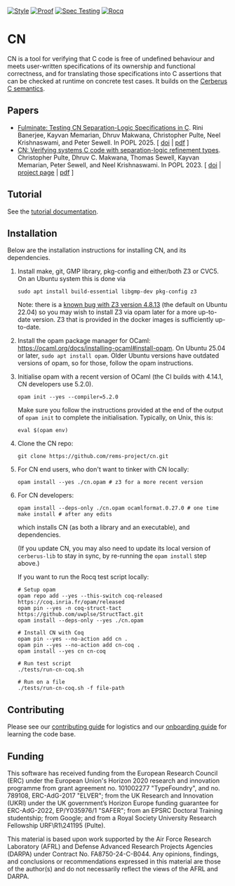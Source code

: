 [![Style](https://github.com/rems-project/cn/actions/workflows/style.yml/badge.svg)](https://github.com/rems-project/cn/actions/workflows/style.yml)
[![Proof](https://github.com/rems-project/cn/actions/workflows/proof.yml/badge.svg)](https://github.com/rems-project/cn/actions/workflows/proof.yml)
[![Spec Testing](https://github.com/rems-project/cn/actions/workflows/spec-testing.yml/badge.svg)](https://github.com/rems-project/cn/actions/workflows/spec-testing.yml)
[![Rocq](https://github.com/rems-project/cn/actions/workflows/rocq.yml/badge.svg)](https://github.com/rems-project/cn/actions/workflows/rocq.yml)


# CN

CN is a tool for verifying that C code is free of undefined behaviour and meets
user-written specifications of its ownership and functional correctness, and for translating those specifications into
C assertions that can be checked at runtime on concrete test cases.
It builds on the [Cerberus C semantics](https://github.com/rems-project/cerberus).

## Papers


<ul>

<li> <a name="fulminate-popl2025"></a> 
   <a href="http://www.cl.cam.ac.uk/users/pes20/cn-testing-popl2025.pdf">Fulminate: Testing CN Separation-Logic Specifications in C</a>.
 Rini Banerjee, Kayvan Memarian, Dhruv Makwana, Christopher Pulte, Neel Krishnaswami, and Peter Sewell.
 In POPL 2025.
[
<a href="http://dx.doi.org/10.1145/3704879">doi</a>&nbsp;| 
<a href="http://www.cl.cam.ac.uk/users/pes20/cn-testing-popl2025.pdf">pdf</a> 
]
</li>


<li>
<a name="2023-popl-cn"></a>
<a href="http://www.cl.cam.ac.uk/users/pes20/cn-draft.pdf">CN: Verifying systems C code with separation-logic refinement types</a>.
 Christopher Pulte, Dhruv&nbsp;C. Makwana, Thomas Sewell, Kayvan Memarian, Peter Sewell, and Neel Krishnaswami.
 In POPL 2023.
[
<a href="http://dx.doi.org/10.1145/3571194">doi</a>&nbsp;| 
<a href="https://www.cl.cam.ac.uk/~cp526/popl23.html">project page</a>&nbsp;| 
<a href="http://www.cl.cam.ac.uk/users/pes20/cn-draft.pdf">pdf</a>
]
</li>
</ul>

## Tutorial

See the [tutorial documentation](https://rems-project.github.io/cn-tutorial/).

## Installation

Below are the installation instructions for installing CN,
and its dependencies.


1. Install make, git, GMP library, pkg-config and either/both Z3 or CVC5.
   On an Ubuntu system this is done via
   ```
   sudo apt install build-essential libgmp-dev pkg-config z3
   ```
   Note: there is a [known bug with Z3 version
   4.8.13](https://github.com/rems-project/cerberus/issues/663) (the default on
   Ubuntu 22.04) so you may wish to install Z3 via opam later for a more
   up-to-date version. Z3 that is provided in the docker images is sufficiently up-to-date.

2. Install the opam package manager for OCaml:
   https://ocaml.org/docs/installing-ocaml#install-opam.
   On Ubuntu 25.04 or later, `sudo apt install opam`. Older Ubuntu versions have outdated versions of opam, so for those, follow the opam instructions.

3. Initialise opam with a recent version of OCaml (the CI builds with 4.14.1,
   CN developers use 5.2.0).
   ```
   opam init --yes --compiler=5.2.0
   ````

   Make sure you follow the instructions provided at the end of the output of `opam init` to complete the initialisation. Typically, on Unix, this is:

   ```
   eval $(opam env)
   ```

4. Clone the CN repo:
   ```
   git clone https://github.com/rems-project/cn.git
   ```

5. For CN end users, who don't want to tinker with CN locally:
   ```
   opam install --yes ./cn.opam # z3 for a more recent version
   ```

6. For CN developers:
   ```
   opam install --deps-only ./cn.opam ocamlformat.0.27.0 # one time
   make install # after any edits
   ```
   which installs CN (as both a library and an executable), and
   dependencies.
   
   (If you update CN, you may also need to update its local version of
   `cerberus-lib` to stay in sync, by re-running the `opam install`
   step above.)

   If you want to run the Rocq test script locally:
   ```
   # Setup opam
   opam repo add --yes --this-switch coq-released https://coq.inria.fr/opam/released
   opam pin --yes -n coq-struct-tact https://github.com/uwplse/StructTact.git
   opam install --deps-only --yes ./cn.opam

   # Install CN with Coq
   opam pin --yes --no-action add cn .
   opam pin --yes --no-action add cn-coq .
   opam install --yes cn cn-coq

   # Run test script
   ./tests/run-cn-coq.sh

   # Run on a file
   ./tests/run-cn-coq.sh -f file-path
   ```

## Contributing

Please see our [contributing
guide](https://github.com/rems-project/cn/blob/main/doc/CONTRIBUTING.md)
for logistics and our [onboarding
guide](https://github.com/rems-project/cn/blob/main/doc/ONBOARDING.md)
for learning the code base.


## Funding

This software has received funding from the European Research Council
(ERC) under the European Union's Horizon 2020 research and innovation
programme from grant agreement no. 101002277 "TypeFoundry", and no. 789108,
ERC-AdG-2017 "ELVER"; from the UK Research and Innovation (UKRI) under the
UK government’s Horizon Europe funding guarantee for ERC-AdG-2022,
EP/Y035976/1 "SAFER"; from an EPSRC Doctoral Training studentship;
from Google; and from a Royal Society University Research Fellowship 
URF\R1\241195 (Pulte).

This material is based upon work supported by the Air Force Research Laboratory 
(AFRL) and Defense Advanced Research Projects Agencies (DARPA) under Contract 
No. FA8750-24-C-B044.  Any opinions, findings, and conclusions or 
recommendations expressed in this material are those of the author(s) and do 
not necessarily reflect the views of the AFRL and DARPA.

